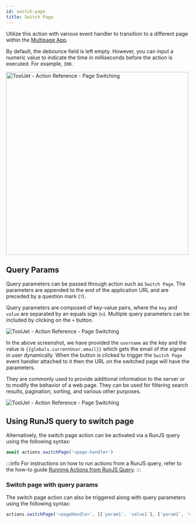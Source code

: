 ```yaml
---
id: switch-page
title: Switch Page
---
```


Utilize this action with various event handler to transition to a different page within the [Multipage App](/docs/tutorial/pages).

By default, the debounce field is left empty. However, you can input a numeric value to indicate the time in milliseconds before the action is executed. For example, `300`.

<div style={{textAlign: 'center'}}>

<img className="screenshot-full" src="/img/actions/page/switchpage2.png" alt="ToolJet - Action Reference - Page Switching" width="500"/>

</div>

## Query Params

Query parameters can be passed through action such as `Switch Page`. The parameters are appended to the end of the application URL and are preceded by a question mark (`?`). 

Query parameters are composed of key-value pairs, where the `key` and `value` are separated by an equals sign (`=`). Multiple query parameters can be included by clicking on the `+` button.

<div style={{textAlign: 'center'}}>

<img className="screenshot-full" src="/img/actions/page/queryparam1.png" alt="ToolJet - Action Reference - Page Switching"/>

</div>

In the above screenshot, we have provided the `username` as the key and the value is `{{globals.currentUser.email}}` which gets the email of the signed in user dynamically. When the button is clicked to trigger the `Switch Page` event handler attached to it then the URL on the switched page will have the parameters.

They are commonly used to provide additional information to the server or to modify the behavior of a web page. They can be used for filtering search results, pagination, sorting, and various other purposes.

<div style={{textAlign: 'center'}}>

<img className="screenshot-full" src="/img/actions/page/queryparam2.png" alt="ToolJet - Action Reference - Page Switching"/>

</div>

## Using RunJS query to switch page

Alternatively, the switch page action can be activated via a RunJS query using the following syntax:
```js
await actions.switchPage('<page-handle>')
```

:::info
For instructions on how to run actions from a RunJS query, refer to the how-to guide [Running Actions from RunJS Query](/docs/how-to/run-actions-from-runjs).
:::

### Switch page with query params

The switch page action can also be triggered along with query parameters using the following syntax:

```js
actions.switchPage('<pageHandle>', [['param1', 'value1'], ['param2', 'value2']])
```